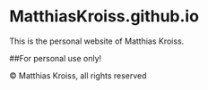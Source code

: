 # MatthiasKroiss.github.io

This is the personal website of Matthias Kroiss.


##For personal use only!

© Matthias Kroiss, all rights reserved 
